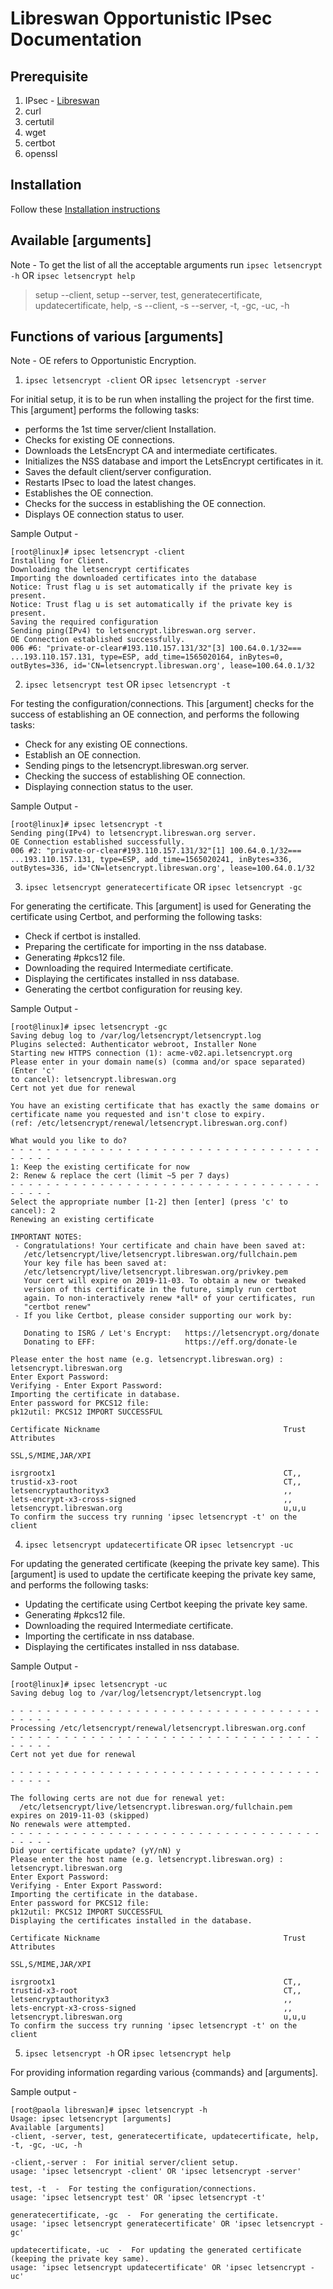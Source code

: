 # Libreswan Opportunistic IPsec Documentation

## Prerequisite
1. IPsec -  [Libreswan](https://github.com/libreswan/libreswan/)
2. curl
3. certutil
4. wget
5. certbot
6. openssl

## Installation

Follow these [Installation instructions](https://github.com/libreswan/libreswan/blob/master/README.md#compiling-the-userland-and-ike-daemon-manually-in-usrlocal)

## Available [arguments]
Note - To get the list of all the acceptable arguments run `ipsec letsencrypt -h` OR `ipsec letsencrypt help`

> setup --client, setup --server, test, generatecertificate, updatecertificate, help, -s --client, -s --server, -t, -gc, -uc, -h

## Functions of various [arguments]
Note - OE refers to Opportunistic Encryption.

1. `ipsec letsencrypt -client` OR `ipsec letsencrypt -server`

For initial setup, it is to be run when installing the project for the first time. This [argument] performs the following tasks:
* performs the 1st time server/client Installation.
* Checks for existing OE connections.
* Downloads the LetsEncrypt CA and intermediate certificates.
* Initializes the NSS database and import the LetsEncrypt certificates in it.
* Saves the default client/server configuration.
* Restarts IPsec to load the latest changes.
* Establishes the OE connection.
* Checks for the success in establishing the OE connection.
* Displays OE connection status to user.

Sample Output -
```
[root@linux]# ipsec letsencrypt -client
Installing for Client.
Downloading the letsencrypt certificates
Importing the downloaded certificates into the database
Notice: Trust flag u is set automatically if the private key is present.
Notice: Trust flag u is set automatically if the private key is present.
Saving the required configuration
Sending ping(IPv4) to letsencrypt.libreswan.org server.
OE Connection established successfully.
006 #6: "private-or-clear#193.110.157.131/32"[3] 100.64.0.1/32=== ...193.110.157.131, type=ESP, add_time=1565020164, inBytes=0, outBytes=336, id='CN=letsencrypt.libreswan.org', lease=100.64.0.1/32
```

2. `ipsec letsencrypt test` OR `ipsec letsencrypt -t`

For testing the configuration/connections. This [argument] checks for the success of establishing an OE connection, and performs the following tasks:
* Check for any existing OE connections.
* Establish an OE connection.
* Sending pings to the letsencrypt.libreswan.org server.
* Checking the success of establishing OE connection.
* Displaying connection status to the user.

Sample Output -
```
[root@linux]# ipsec letsencrypt -t
Sending ping(IPv4) to letsencrypt.libreswan.org server.
OE Connection established successfully.
006 #2: "private-or-clear#193.110.157.131/32"[1] 100.64.0.1/32=== ...193.110.157.131, type=ESP, add_time=1565020241, inBytes=336, outBytes=336, id='CN=letsencrypt.libreswan.org', lease=100.64.0.1/32
```

3. `ipsec letsencrypt generatecertificate` OR `ipsec letsencrypt -gc`

For generating the certificate. This [argument] is used for Generating the certificate using Certbot, and performing the following tasks:
* Check if certbot is installed.
* Preparing the certificate for importing in the nss database.
* Generating #pkcs12 file.
* Downloading the required Intermediate certificate.
* Displaying the certificates installed in nss database.
* Generating the certbot configuration for reusing key.

Sample Output -
```
[root@linux]# ipsec letsencrypt -gc
Saving debug log to /var/log/letsencrypt/letsencrypt.log
Plugins selected: Authenticator webroot, Installer None
Starting new HTTPS connection (1): acme-v02.api.letsencrypt.org
Please enter in your domain name(s) (comma and/or space separated)  (Enter 'c'
to cancel): letsencrypt.libreswan.org
Cert not yet due for renewal

You have an existing certificate that has exactly the same domains or certificate name you requested and isn't close to expiry.
(ref: /etc/letsencrypt/renewal/letsencrypt.libreswan.org.conf)

What would you like to do?
- - - - - - - - - - - - - - - - - - - - - - - - - - - - - - - - - - - - - - - -
1: Keep the existing certificate for now
2: Renew & replace the cert (limit ~5 per 7 days)
- - - - - - - - - - - - - - - - - - - - - - - - - - - - - - - - - - - - - - - -
Select the appropriate number [1-2] then [enter] (press 'c' to cancel): 2
Renewing an existing certificate

IMPORTANT NOTES:
 - Congratulations! Your certificate and chain have been saved at:
   /etc/letsencrypt/live/letsencrypt.libreswan.org/fullchain.pem
   Your key file has been saved at:
   /etc/letsencrypt/live/letsencrypt.libreswan.org/privkey.pem
   Your cert will expire on 2019-11-03. To obtain a new or tweaked
   version of this certificate in the future, simply run certbot
   again. To non-interactively renew *all* of your certificates, run
   "certbot renew"
 - If you like Certbot, please consider supporting our work by:

   Donating to ISRG / Let's Encrypt:   https://letsencrypt.org/donate
   Donating to EFF:                    https://eff.org/donate-le

Please enter the host name (e.g. letsencrypt.libreswan.org) : letsencrypt.libreswan.org
Enter Export Password:
Verifying - Enter Export Password:
Importing the certificate in database.
Enter password for PKCS12 file:
pk12util: PKCS12 IMPORT SUCCESSFUL

Certificate Nickname                                         Trust Attributes
                                                             SSL,S/MIME,JAR/XPI

isrgrootx1                                                   CT,,
trustid-x3-root                                              CT,,
letsencryptauthorityx3                                       ,,   
lets-encrypt-x3-cross-signed                                 ,,   
letsencrypt.libreswan.org                                    u,u,u
To confirm the success try running 'ipsec letsencrypt -t' on the client
```

4. `ipsec letsencrypt updatecertificate` OR `ipsec letsencrypt -uc`

For updating the generated certificate (keeping the private key same). This [argument] is used to update the certificate keeping the private key same, and performs the following tasks:
* Updating the certificate using Certbot keeping the private key same.
* Generating #pkcs12 file.
* Downloading the required Intermediate certificate.
* Importing the certificate in nss database.
* Displaying the certificates installed in nss database.

Sample Output -
```
[root@linux]# ipsec letsencrypt -uc
Saving debug log to /var/log/letsencrypt/letsencrypt.log

- - - - - - - - - - - - - - - - - - - - - - - - - - - - - - - - - - - - - - - -
Processing /etc/letsencrypt/renewal/letsencrypt.libreswan.org.conf
- - - - - - - - - - - - - - - - - - - - - - - - - - - - - - - - - - - - - - - -
Cert not yet due for renewal

- - - - - - - - - - - - - - - - - - - - - - - - - - - - - - - - - - - - - - - -

The following certs are not due for renewal yet:
  /etc/letsencrypt/live/letsencrypt.libreswan.org/fullchain.pem expires on 2019-11-03 (skipped)
No renewals were attempted.
- - - - - - - - - - - - - - - - - - - - - - - - - - - - - - - - - - - - - - - -
Did your certificate update? (yY/nN) y
Please enter the host name (e.g. letsencrypt.libreswan.org) : letsencrypt.libreswan.org
Enter Export Password:
Verifying - Enter Export Password:
Importing the certificate in the database.
Enter password for PKCS12 file:
pk12util: PKCS12 IMPORT SUCCESSFUL
Displaying the certificates installed in the database.

Certificate Nickname                                         Trust Attributes
                                                             SSL,S/MIME,JAR/XPI

isrgrootx1                                                   CT,,
trustid-x3-root                                              CT,,
letsencryptauthorityx3                                       ,,   
lets-encrypt-x3-cross-signed                                 ,,   
letsencrypt.libreswan.org                                    u,u,u
To confirm the success try running 'ipsec letsencrypt -t' on the client
```

5. `ipsec letsencrypt -h` OR `ipsec letsencrypt help`

For providing information regarding various {commands} and [arguments].

Sample output -
```
[root@paola libreswan]# ipsec letsencrypt -h
Usage: ipsec letsencrypt [arguments]
Available [arguments]
-client, -server, test, generatecertificate, updatecertificate, help, -t, -gc, -uc, -h

-client,-server :  For initial server/client setup.
usage: 'ipsec letsencrypt -client' OR 'ipsec letsencrypt -server'

test, -t  -  For testing the configuration/connections.
usage: 'ipsec letsencrypt test' OR 'ipsec letsencrypt -t'

generatecertificate, -gc  -  For generating the certificate.
usage: 'ipsec letsencrypt generatecertificate' OR 'ipsec letsencrypt -gc'

updatecertificate, -uc  -  For updating the generated certificate (keeping the private key same).
usage: 'ipsec letsencrypt updatecertificate' OR 'ipsec letsencrypt -uc'
```
